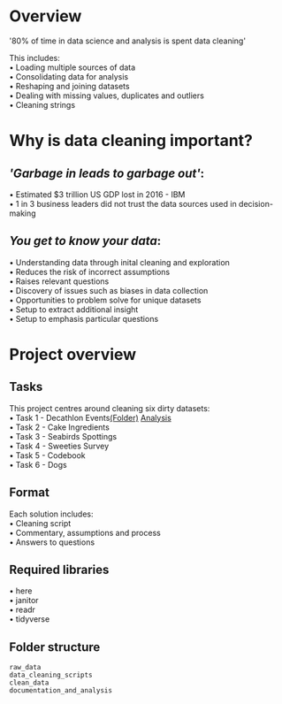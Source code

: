 # Overview

'80% of time in data science and analysis is spent data cleaning'

This includes:</br>
• Loading multiple sources of data</br>
• Consolidating data for analysis</br>
• Reshaping and joining datasets</br>
• Dealing with missing values, duplicates and outliers</br>
• Cleaning strings


# Why is data cleaning important?

## *'Garbage in leads to garbage out'*:
• Estimated $3 trillion US GDP lost in 2016 - IBM</br>
• 1 in 3 business leaders did not trust the data sources  used in decision-making</br>


## *You get to know your data*:
• Understanding data through inital cleaning and exploration</br>
• Reduces the risk of incorrect assumptions</br>
• Raises relevant questions</br>
• Discovery of issues such as biases in data collection</br>
• Opportunities to problem solve for unique datasets</br>
• Setup to extract additional insight</br>
• Setup to emphasis particular questions</br>


# Project overview

## Tasks

This project centres around cleaning six dirty datasets:</br>
• Task 1 - Decathlon Events[(Folder)](https://github.com/ThisIsJohnnyLau/dirty_data_project/tree/master/task1)
[Analysis](https://github.com/ThisIsJohnnyLau/dirty_data_project/tree/master/task1/analysis_and_documentation/analysis.html)</br>
• Task 2 - Cake Ingredients</br>
• Task 3 - Seabirds Spottings</br>
• Task 4 - Sweeties Survey</br>
• Task 5 - Codebook</br>
• Task 6 - Dogs</br>

## Format

Each solution includes:</br>
• Cleaning script</br>
• Commentary, assumptions and process</br>
• Answers to questions</br>

## Required libraries

• here</br> 
• janitor</br> 
• readr</br> 
• tidyverse</br>

## Folder structure 

```
raw_data
data_cleaning_scripts
clean_data
documentation_and_analysis
```